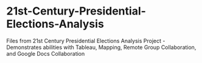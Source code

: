 # 21st-Century-Presidential-Elections-Analysis
Files from 21st Century Presidential Elections Analysis Project - Demonstrates abilities with Tableau, Mapping, Remote Group Collaboration, and Google Docs Collaboration
